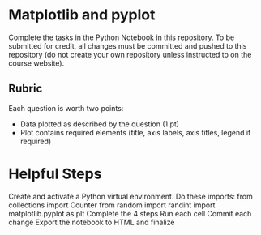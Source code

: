 # Matplotlib and pyplot

Complete the tasks in the Python Notebook in this repository.
To be submitted for credit, all changes must be committed and pushed to this repository (do not create your own repository unless instructed to on the course website).

## Rubric
Each question is worth two points: 

* Data plotted as described by the question (1 pt)
* Plot contains required elements (title, axis labels, axis titles, legend if required)

# Helpful Steps
Create and activate a Python virtual environment.
Do these imports: 
from collections import Counter
from random import randint
import matplotlib.pyplot as plt
Complete the 4 steps
Run each cell
Commit each change
Export the notebook to HTML and finalize
